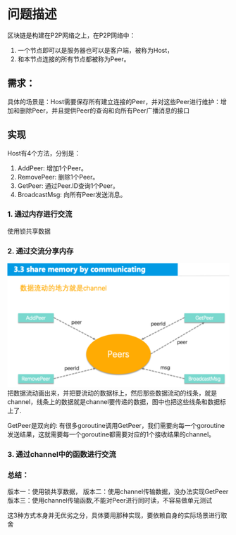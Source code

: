 # 问题描述

区块链是构建在P2P网络之上，在P2P网络中：

1. 一个节点即可以是服务器也可以是客户端，被称为Host，
2. 和本节点连接的所有节点都被称为Peer。

## 需求：
具体的场景是：Host需要保存所有建立连接的Peer，并对这些Peer进行维护：增加和删除Peer，并且提供Peer的查询和向所有Peer广播消息的接口

## 实现

Host有4个方法，分别是：

1. AddPeer: 增加1个Peer。
2. RemovePeer: 删除1个Peer。
3. GetPeer: 通过Peer.ID查询1个Peer。
4. BroadcastMsg: 向所有Peer发送消息。


### 1. 通过内存进行交流
使用锁共享数据

### 2. 通过交流分享内存
![](02_sharing_memory_by_communicating/sharing_memory_by_communicating.png)
把数据流动画出来，并把要流动的数据标上，然后那些数据流动的线条，就是channel，线条上的数据就是channel要传递的数据，图中也把这些线条和数据标上了.

GetPeer是双向的:
有很多goroutine调用GetPeer，我们需要向每一个goroutine发送结果，这就需要每一个goroutine都需要对应的1个接收结果的channel。

### 3. 通过channel中的函数进行交流


### 总结：
版本一：使用锁共享数据，
版本二：使用channel传输数据，没办法实现GetPeer
版本三：使用channel传输函数,不能对Peer进行同时读，不容易做单元测试

这3种方式本身并无优劣之分，具体要用那种实现，要依赖自身的实际场景进行取舍